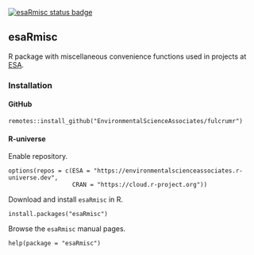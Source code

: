 [![esaRmisc status badge](https://environmentalscienceassociates.r-universe.dev/badges/esaRmisc)](https://environmentalscienceassociates.r-universe.dev)

## esaRmisc

R package with miscellaneous convenience functions used in projects at [ESA](https://esassoc.com/).

### Installation

#### GitHub

```
remotes::install_github("EnvironmentalScienceAssociates/fulcrumr")
```

#### R-universe

Enable repository.

```
options(repos = c(ESA = "https://environmentalscienceassociates.r-universe.dev",
                  CRAN = "https://cloud.r-project.org"))
```

Download and install `esaRmisc` in R.

```
install.packages("esaRmisc")
```

Browse the `esaRmisc` manual pages.

```
help(package = "esaRmisc")
```


